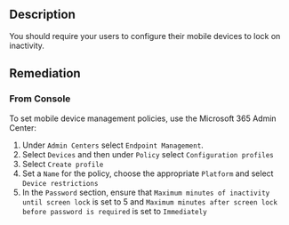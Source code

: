 ## Description

You should require your users to configure their mobile devices to lock on inactivity.

## Remediation

### From Console

To set mobile device management policies, use the Microsoft 365 Admin Center:

1. Under `Admin Centers` select `Endpoint Management`.
2. Select `Devices` and then under `Policy` select `Configuration profiles`
3. Select `Create profile`
4. Set a `Name` for the policy, choose the appropriate `Platform` and select `Device restrictions`
5. In the `Password` section, ensure that `Maximum minutes of inactivity until screen lock` is set to 5 and `Maximum minutes after screen lock before password is required` is set to `Immediately`